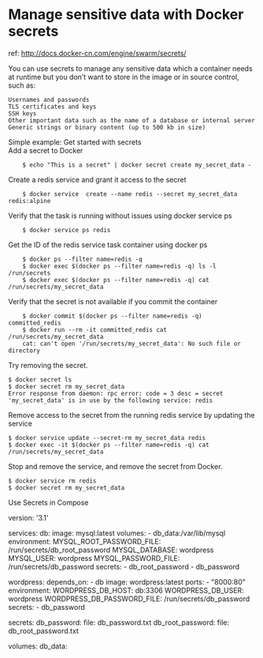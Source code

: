 # Manage sensitive data with Docker secrets
ref: http://docs.docker-cn.com/engine/swarm/secrets/  

You can use secrets to manage any sensitive data which a container needs at runtime but you don’t want to store in the image or in source control, such as:

    Usernames and passwords
    TLS certificates and keys
    SSH keys
    Other important data such as the name of a database or internal server
    Generic strings or binary content (up to 500 kb in size)

Simple example: Get started with secrets  
Add a secret to Docker
        
        $ echo "This is a secret" | docker secret create my_secret_data -

Create a redis service and grant it access to the secret

        $ docker service  create --name redis --secret my_secret_data redis:alpine

Verify that the task is running without issues using docker service ps

        $ docker service ps redis

Get the ID of the redis service task container using docker ps 

        $ docker ps --filter name=redis -q
        $ docker exec $(docker ps --filter name=redis -q) ls -l /run/secrets
        $ docker exec $(docker ps --filter name=redis -q) cat /run/secrets/my_secret_data

Verify that the secret is not available if you commit the container

        $ docker commit $(docker ps --filter name=redis -q) committed_redis
        $ docker run --rm -it committed_redis cat /run/secrets/my_secret_data
        cat: can't open '/run/secrets/my_secret_data': No such file or directory

Try removing the secret.

    $ docker secret ls
    $ docker secret rm my_secret_data
    Error response from daemon: rpc error: code = 3 desc = secret
    'my_secret_data' is in use by the following service: redis

Remove access to the secret from the running redis service by updating the service

    $ docker service update --secret-rm my_secret_data redis
    $ docker exec -it $(docker ps --filter name=redis -q) cat /run/secrets/my_secret_data

Stop and remove the service, and remove the secret from Docker.

    $ docker service rm redis
    $ docker secret rm my_secret_data

Use Secrets in Compose

version: '3.1'

services:
   db:
     image: mysql:latest
     volumes:
       - db_data:/var/lib/mysql
     environment:
       MYSQL_ROOT_PASSWORD_FILE: /run/secrets/db_root_password
       MYSQL_DATABASE: wordpress
       MYSQL_USER: wordpress
       MYSQL_PASSWORD_FILE: /run/secrets/db_password
     secrets:
       - db_root_password
       - db_password

   wordpress:
     depends_on:
       - db
     image: wordpress:latest
     ports:
       - "8000:80"
     environment:
       WORDPRESS_DB_HOST: db:3306
       WORDPRESS_DB_USER: wordpress
       WORDPRESS_DB_PASSWORD_FILE: /run/secrets/db_password
     secrets:
       - db_password

secrets:
   db_password:
     file: db_password.txt
   db_root_password:
     file: db_root_password.txt

volumes:
    db_data:



